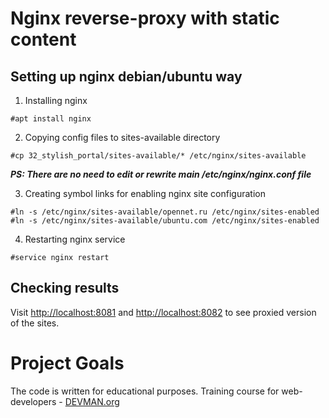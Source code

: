 
# Nginx reverse-proxy with static content

## Setting up nginx debian/ubuntu way

1. Installing nginx

```
#apt install nginx
```

2. Copying config files to sites-available directory

```
#cp 32_stylish_portal/sites-available/* /etc/nginx/sites-available
```
**_PS: There are no need to edit or rewrite main /etc/nginx/nginx.conf file_**

3. Creating symbol links for enabling nginx site configuration

```
#ln -s /etc/nginx/sites-available/opennet.ru /etc/nginx/sites-enabled
#ln -s /etc/nginx/sites-available/ubuntu.com /etc/nginx/sites-enabled
```

4. Restarting nginx service

```
#service nginx restart 
```

## Checking results

Visit [http://localhost:8081](http://localhost:8081) and [http://localhost:8082](http://localhost:8081) to see proxied version of the sites.

# Project Goals

The code is written for educational purposes. Training course for web-developers - [DEVMAN.org](https://devman.org)

